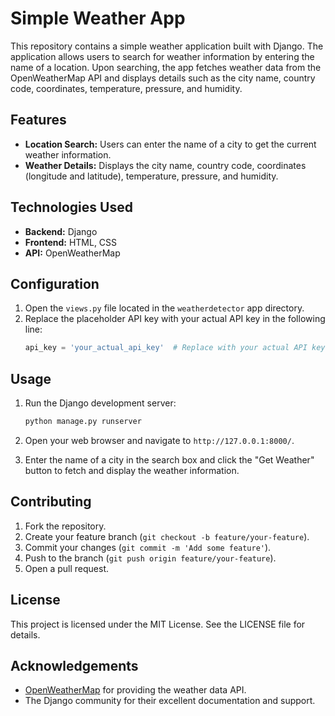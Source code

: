 # Simple Weather App

This repository contains a simple weather application built with Django. The application allows users to search for weather information by entering the name of a location. Upon searching, the app fetches weather data from the OpenWeatherMap API and displays details such as the city name, country code, coordinates, temperature, pressure, and humidity.

## Features

- **Location Search:** Users can enter the name of a city to get the current weather information.
- **Weather Details:** Displays the city name, country code, coordinates (longitude and latitude), temperature, pressure, and humidity.

## Technologies Used

- **Backend:** Django
- **Frontend:** HTML, CSS
- **API:** OpenWeatherMap

## Configuration

1. Open the `views.py` file located in the `weatherdetector` app directory.
2. Replace the placeholder API key with your actual API key in the following line:
    ```python
    api_key = 'your_actual_api_key'  # Replace with your actual API key
    ```

## Usage

1. Run the Django development server:
    ```sh
    python manage.py runserver
    ```

2. Open your web browser and navigate to `http://127.0.0.1:8000/`.

3. Enter the name of a city in the search box and click the "Get Weather" button to fetch and display the weather information.


## Contributing

1. Fork the repository.
2. Create your feature branch (`git checkout -b feature/your-feature`).
3. Commit your changes (`git commit -m 'Add some feature'`).
4. Push to the branch (`git push origin feature/your-feature`).
5. Open a pull request.

## License

This project is licensed under the MIT License. See the LICENSE file for details.

## Acknowledgements

- [OpenWeatherMap](https://openweathermap.org/) for providing the weather data API.
- The Django community for their excellent documentation and support.
